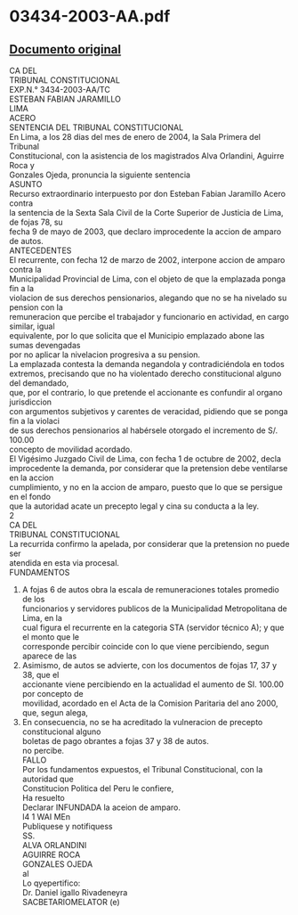 
03434-2003-AA.pdf
=================
  
[Documento original](https://tc.gob.pe/jurisprudencia/2004/03434-2003-AA.pdf)  
---  
CA DEL  
TRIBUNAL CONSTITUCIONAL  
EXP.N.° 3434-2003-AA/TC  
ESTEBAN FABIAN JARAMILLO  
LIMA  
ACERO  
SENTENCIA DEL TRIBUNAL CONSTITUCIONAL  
En Lima, a los 28 dias del mes de enero de 2004, la Sala Primera del Tribunal  
Constitucional, con la asistencia de los magistrados Alva Orlandini, Aguirre Roca y  
Gonzales Ojeda, pronuncia la siguiente sentencia  
ASUNTO  
Recurso extraordinario interpuesto por don Esteban Fabian Jaramillo Acero contra  
la sentencia de la Sexta Sala Civil de la Corte Superior de Justicia de Lima, de fojas 78, su  
fecha 9 de mayo de 2003, que declaro improcedente la accion de amparo de autos.  
ANTECEDENTES  
El recurrente, con fecha 12 de marzo de 2002, interpone accion de amparo contra la  
Municipalidad Provincial de Lima, con el objeto de que la emplazada ponga fin a la  
violacion de sus derechos pensionarios, alegando que no se ha nivelado su pension con la  
remuneracion que percibe el trabajador y funcionario en actividad, en cargo similar, igual  
equivalente, por lo que solicita que el Municipio emplazado abone las sumas devengadas  
por no aplicar la nivelacion progresiva a su pension.  
La emplazada contesta la demanda negandola y contradiciéndola en todos  
extremos, precisando que no ha violentado derecho constitucional alguno del demandado,  
que, por el contrario, lo que pretende el accionante es confundir al organo jurisdiccion  
con argumentos subjetivos y carentes de veracidad, pidiendo que se ponga fin a la violaci  
de sus derechos pensionarios al habérsele otorgado el incremento de S/. 100.00  
concepto de movilidad acordado.  
El Vigésimo Juzgado Civil de Lima, con fecha 1 de octubre de 2002, decla  
improcedente la demanda, por considerar que la pretension debe ventilarse en la accion  
cumplimiento, y no en la accion de amparo, puesto que lo que se persigue en el fondo  
que la autoridad acate un precepto legal y cina su conducta a la ley.  
2  
CA DEL  
TRIBUNAL CONSTITUCIONAL  
La recurrida confirmo la apelada, por considerar que la pretension no puede ser  
atendida en esta via procesal.  
FUNDAMENTOS  
1. A fojas 6 de autos obra la escala de remuneraciones totales promedio de los  
funcionarios y servidores publicos de la Municipalidad Metropolitana de Lima, en la  
cual figura el recurrente en la categoria STA (servidor técnico A); y que el monto que le  
corresponde percibir coincide con lo que viene percibiendo, segun aparece de las  
2. Asimismo, de autos se advierte, con los documentos de fojas 17, 37 y 38, que el  
accionante viene percibiendo en la actualidad el aumento de SI. 100.00 por concepto de  
movilidad, acordado en el Acta de la Comision Paritaria del ano 2000, que, segun alega,  
3. En consecuencia, no se ha acreditado la vulneracion de precepto constitucional alguno  
boletas de pago obrantes a fojas 37 y 38 de autos.  
no percibe.  
FALLO  
Por los fundamentos expuestos, el Tribunal Constitucional, con la autoridad que  
Constitucion Politica del Peru le confiere,  
Ha resuelto  
Declarar INFUNDADA la aceion de amparo.  
l4 1 WAI MEn  
Publiquese y notifiquess  
SS.  
ALVA ORLANDINI  
AGUIRRE ROCA  
GONZALES OJEDA  
al  
Lo qyepertifico:  
Dr. Daniel igallo Rivadeneyra  
SACBETARIOMELATOR (e)